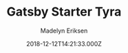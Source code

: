 ---
title: Gatsby Starter Tyra
github: https://github.com/madelyneriksen/gatsby-starter-tyra
demo: https://tyra-starter.netlify.app/
author: Madelyn Eriksen
thumbnail: themes/madelyneriksen-gatsby-starter-tyra.jpg
ssg:
  - Gatsby
cms:
  - Markdown
date: 2018-12-12T14:21:33.000Z
description: Tyra - Feminine Gatsby Starter optimized for SEO
draft: true
publish_date: '2018-12-12T14:21:33Z'
update_date: '2021-08-01T13:19:59Z'
github_star: 78
github_fork: 29
---